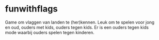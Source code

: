 # funwithflags
Game om vlaggen van landen te (her)kennen. Leuk om te spelen voor jong en oud, ouders met kids, ouders tegen kids. Er is een ouders tegen kids mode waarbij ouders spelen tegen kinderen. 
